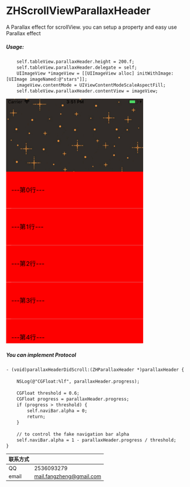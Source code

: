 # ZHScrollViewParallaxHeader
A Parallax effect for scrollView. you can setup a property and easy use Parallax effect

##### Usage:

```
    self.tableView.parallaxHeader.height = 200.f;
    self.tableView.parallaxHeader.delegate = self;
    UIImageView *imageView = [[UIImageView alloc] initWithImage:[UIImage imageNamed:@"stars"]];
    imageView.contentMode = UIViewContentModeScaleAspectFill;
    self.tableView.parallaxHeader.contentView = imageView;
```
<img src="./parallaxEffect.gif" width="375" height="667" />

##### You can implement Protocol <ZHParallaxHeaderDelegate>
```
- (void)parallaxHeaderDidScroll:(ZHParallaxHeader *)parallaxHeader {
    
    NSLog(@"CGFloat:%lf", parallaxHeader.progress);
    
    CGFloat threshold = 0.6;
    CGFloat progress = parallaxHeader.progress;
    if (progress > threshold) {
        self.naviBar.alpha = 0;
        return;
    }
    
    // to control the fake navigation bar alpha 
    self.naviBar.alpha = 1 - parallaxHeader.progress / threshold;
}
```

| 联系方式 |  |
|---------|----|
|QQ|2536093279|
|email|mail.fangzheng@gmail.com|
